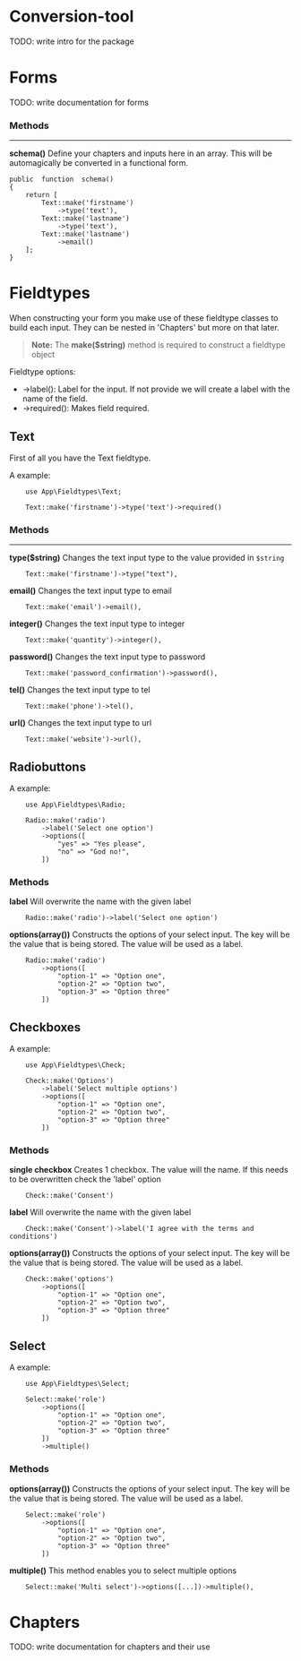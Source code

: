 # Conversion-tool

TODO: write intro for the package


# Forms

TODO: write documentation for forms

### Methods
****

**schema()** 
Define your chapters and inputs here in an array. This will be automagically be converted in a functional form.

```
public  function  schema()
{
	return [
		Text::make('firstname')
			->type('text'),
		Text::make('lastname')
			->type('text'),
		Text::make('lastname')
			->email()
	];
}
```

# Fieldtypes

When constructing your form you make use of these fieldtype classes to build each input. 
They can be nested in 'Chapters' but more on that later.

> **Note:** The **make($string)** method is required to construct a fieldtype object

Fieldtype options:
* ->label(): Label for the input. If not provide we will create a label with the name of the field.
* ->required(): Makes field required.

## Text

First of all you have the Text fieldtype. 

A example:
```
	use App\Fieldtypes\Text;
	
	Text::make('firstname')->type('text')->required()
```

### Methods
****

**type($string)** 
Changes the text input type to the value provided in  ` $string `

```
	Text::make('firstname')->type("text"),
```

**email()** 
Changes the text input type to email

```
	Text::make('email')->email(),
```

**integer()** 
Changes the text input type to integer

```
	Text::make('quantity')->integer(),
```

**password()** 
Changes the text input type to password

```
	Text::make('password_confirmation')->password(),
```

**tel()** 
Changes the text input type to tel

```
	Text::make('phone')->tel(),
```

**url()** 
Changes the text input type to url

```
	Text::make('website')->url(),
```

## Radiobuttons

A example:
```
	use App\Fieldtypes\Radio;
	
    Radio::make('radio')
        ->label('Select one option')
        ->options([
            "yes" => "Yes please",
            "no" => "God no!",
        ])
```

### Methods
**label**
Will overwrite the name with the given label
```
    Radio::make('radio')->label('Select one option')
```

**options(array())** 
Constructs the options of your select input. The key will be the value that is being stored. The value will be used as a label.

```
	Radio::make('radio')
        ->options([
            "option-1" => "Option one",
            "option-2" => "Option two",
            "option-3" => "Option three"
        ])
```

## Checkboxes

A example:
```
	use App\Fieldtypes\Check;
	
    Check::make('Options')
        ->label('Select multiple options')
        ->options([
            "option-1" => "Option one",
            "option-2" => "Option two",
            "option-3" => "Option three"
        ])
```

### Methods

**single checkbox**
Creates 1 checkbox. The value will the name.
If this needs to be overwritten check the 'label' option 
```
    Check::make('Consent')
```

**label**
Will overwrite the name with the given label
```
    Check::make('Consent')->label('I agree with the terms and conditions')
```

**options(array())** 
Constructs the options of your select input. The key will be the value that is being stored. The value will be used as a label.

```
	Check::make('options')
        ->options([
            "option-1" => "Option one",
            "option-2" => "Option two",
            "option-3" => "Option three"
        ])
```


## Select

A example:
```
	use App\Fieldtypes\Select;
	
	Select::make('role')
        ->options([
            "option-1" => "Option one",
            "option-2" => "Option two",
            "option-3" => "Option three"
        ])
        ->multiple()
```
### Methods

**options(array())** 
Constructs the options of your select input. The key will be the value that is being stored. The value will be used as a label.

```
	Select::make('role')
        ->options([
            "option-1" => "Option one",
            "option-2" => "Option two",
            "option-3" => "Option three"
        ])
```

**multiple()** 
This method enables you to select multiple options

```
	Select::make('Multi select')->options([...])->multiple(),
```

# Chapters

TODO: write documentation for chapters and their use
